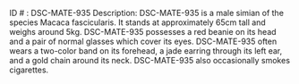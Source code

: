 ID # : DSC-MATE-935
Description: DSC-MATE-935 is a male simian of the species Macaca fascicularis. It stands at approximately 65cm tall and weighs around 5kg. DSC-MATE-935 possesses a red beanie on its head and a pair of normal glasses which cover its eyes. DSC-MATE-935 often wears a two-color band on its forehead, a jade earring through its left ear, and a gold chain around its neck. DSC-MATE-935 also occasionally smokes cigarettes.
